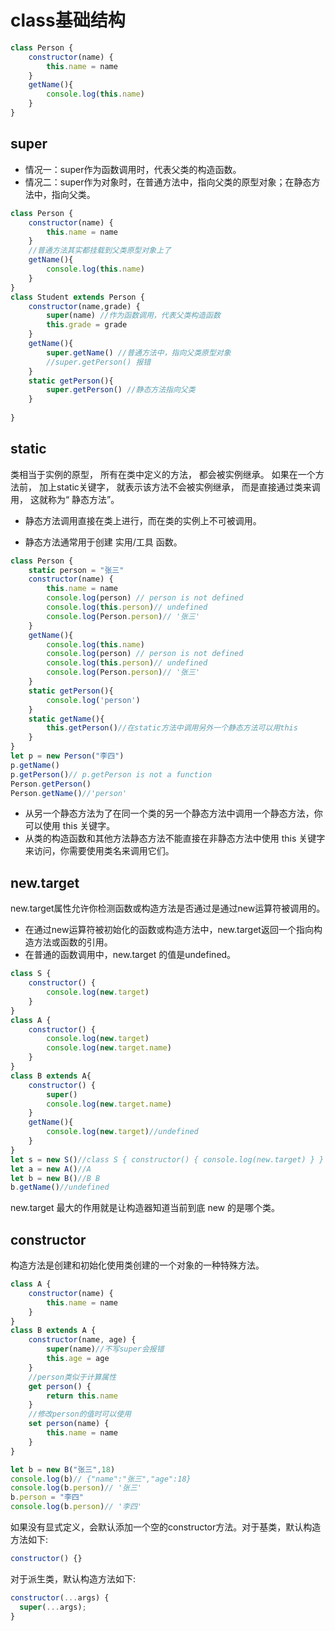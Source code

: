 # class基础结构

```js
class Person {
	constructor(name) {
		this.name = name
	}
    getName(){
        console.log(this.name)
    }
}
```

## super

- 情况一：super作为函数调用时，代表父类的构造函数。
- 情况二：super作为对象时，在普通方法中，指向父类的原型对象；在静态方法中，指向父类。

```js
class Person {
	constructor(name) {
		this.name = name
	}
    //普通方法其实都挂载到父类原型对象上了
    getName(){
        console.log(this.name)
    }
}
class Student extends Person {
    constructor(name,grade) {
        super(name) //作为函数调用，代表父类构造函数
        this.grade = grade
    }
    getName(){
        super.getName() //普通方法中，指向父类原型对象
        //super.getPerson() 报错
    }
    static getPerson(){
        super.getPerson() //静态方法指向父类
    }
    
}
```

## static

类相当于实例的原型， 所有在类中定义的方法， 都会被实例继承。 如果在一个方法前， 加上static关键字， 就表示该方法不会被实例继承， 而是直接通过类来调用， 这就称为“ 静态方法”。

- 静态方法调用直接在类上进行，而在类的实例上不可被调用。

- 静态方法通常用于创建 实用/工具 函数。

```js
class Person {
    static person = "张三"
	constructor(name) {
		this.name = name
        console.log(person) // person is not defined
        console.log(this.person)// undefined
        console.log(Person.person)// '张三'
	}
    getName(){
        console.log(this.name)
        console.log(person) // person is not defined
        console.log(this.person)// undefined
        console.log(Person.person)// '张三'
    }
    static getPerson(){
        console.log('person')
    }
	static getName(){
        this.getPerson()//在static方法中调用另外一个静态方法可以用this
    }
}
let p = new Person("李四")
p.getName()
p.getPerson()// p.getPerson is not a function
Person.getPerson()
Person.getName()//'person'
```

- 从另一个静态方法为了在同一个类的另一个静态方法中调用一个静态方法，你可以使用 this 关键字。
- 从类的构造函数和其他方法静态方法不能直接在非静态方法中使用 this 关键字来访问，你需要使用类名来调用它们。

## new.target

new.target属性允许你检测函数或构造方法是否通过是通过new运算符被调用的。

- 在通过new运算符被初始化的函数或构造方法中，new.target返回一个指向构造方法或函数的引用。
- 在普通的函数调用中，new.target 的值是undefined。

```js
class S {
    constructor() {
        console.log(new.target)
    }
}
class A {
    constructor() {
        console.log(new.target)
        console.log(new.target.name)
    }
}
class B extends A{
    constructor() {
        super()
        console.log(new.target.name)
    }
    getName(){
        console.log(new.target)//undefined
    }
}
let s = new S()//class S { constructor() { console.log(new.target) } }
let a = new A()//A
let b = new B()//B B
b.getName()//undefined
```

new.target 最大的作用就是让构造器知道当前到底 new 的是哪个类。

## constructor

构造方法是创建和初始化使用类创建的一个对象的一种特殊方法。

```js
class A {
    constructor(name) {
        this.name = name
    }
}
class B extends A {
    constructor(name, age) {
        super(name)//不写super会报错
        this.age = age
    }
    //person类似于计算属性
    get person() {
        return this.name
    }
    //修改person的值时可以使用
    set person(name) {
        this.name = name
    }
}

let b = new B("张三",18)
console.log(b)// {"name":"张三","age":18}
console.log(b.person)// '张三'
b.person = "李四"
console.log(b.person)// '李四'
```

如果没有显式定义，会默认添加一个空的constructor方法。对于基类，默认构造方法如下:

```js
constructor() {}
```

对于派生类，默认构造方法如下:

```js
constructor(...args) {
  super(...args);
}
```

